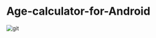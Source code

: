 # Age-calculator-for-Android

![git](https://github.com/user-attachments/assets/cc055ff2-8fc4-44a0-8177-a11811620174)
